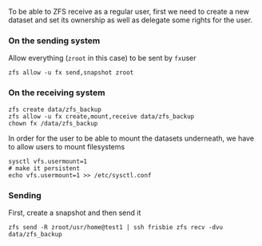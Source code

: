 To be able to ZFS receive as a regular user, first we need to create a new dataset and set its ownership as well as delegate some rights for the user.

### On the sending system
Allow everything (```zroot``` in this case) to be sent by ```fx```user
```
zfs allow -u fx send,snapshot zroot
```

### On the receiving system
```
zfs create data/zfs_backup
zfs allow -u fx create,mount,receive data/zfs_backup
chown fx /data/zfs_backup
```
In order for the user to be able to mount the datasets underneath, we have to allow users to mount filesystems
```
sysctl vfs.usermount=1
# make it persistent
echo vfs.usermount=1 >> /etc/sysctl.conf
```
### Sending
First, create a snapshot and then send it
```
zfs send -R zroot/usr/home@test1 | ssh frisbie zfs recv -dvu data/zfs_backup
```
